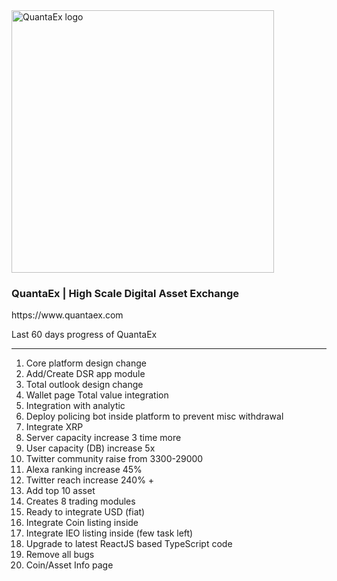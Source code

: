   <a href="https://www.quantaex.com">
    <img src="https://www.quantaex.com/static/media/logo.52f6a542.png" width="420px" alt="QuantaEx logo" />
  </a><br />
  <h3> QuantaEx | High Scale Digital Asset Exchange</h3>
  https://www.quantaex.com


Last 60 days progress of QuantaEx
*********************************
1. Core platform design change
2. Add/Create DSR app module
3. Total outlook design change
4. Wallet page Total value integration
5. Integration with analytic
6. Deploy policing bot inside platform to prevent misc withdrawal
7. Integrate XRP
8. Server capacity increase 3 time more
9. User capacity (DB) increase 5x
10. Twitter community raise from 3300-29000
11. Alexa ranking increase 45%
12. Twitter reach increase 240% +
13. Add top 10 asset
14. Creates 8 trading modules
15. Ready to integrate USD (fiat)
16. Integrate Coin listing inside
17. Integrate IEO listing inside (few task left)
18. Upgrade to latest ReactJS based TypeScript code
19. Remove all bugs
20. Coin/Asset Info page
